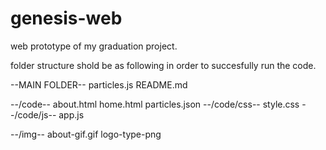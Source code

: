 # genesis-web
web prototype of my graduation project.

folder structure shold be as following in order to succesfully run the code.

--MAIN FOLDER--
particles.js
README.md

  --/code--
  about.html
  home.html
  particles.json
    --/code/css--
    style.css
    --/code/js--
    app.js
    
  --/img--
  about-gif.gif
  logo-type-png
  
